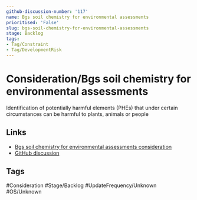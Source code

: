 ```yaml
---
github-discussion-number: '117'
name: Bgs soil chemistry for environmental assessments
prioritised: 'False'
slug: bgs-soil-chemistry-for-environmental-assessments
stage: Backlog
tags:
- Tag/Constraint
- Tag/DevelopmentRisk
---
```


# Consideration/Bgs soil chemistry for environmental assessments

Identification of potentially harmful elements (PHEs) that under certain circumstances can be harmful to plants, animals or people

## Links

* [Bgs soil chemistry for environmental assessments consideration](https://design.planning.data.gov.uk/planning-consideration/bgs-soil-chemistry-for-environmental-assessments)
* [GitHub discussion](https://github.com/digital-land/data-standards-backlog/discussions/117)

## Tags

#Consideration #Stage/Backlog #UpdateFrequency/Unknown #OS/Unknown